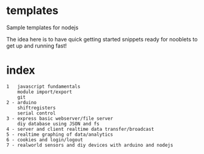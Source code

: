 # templates

Sample templates for nodejs

The idea here is to have quick getting started 
snippets ready for nooblets to get up and running fast!

# index
```
1   javascript fundamentals
    module import/export
    git
2 - arduino
    shiftregisters
    serial control
3 - express basic webserver/file server
    diy database using JSON and fs
4 - server and client realtime data transfer/broadcast
5 - realtime graphing of data/analytics
6 - cookies and login/logout
7 - realworld sensors and diy devices with arduino and nodejs
```

